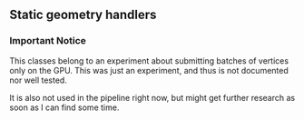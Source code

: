 

## Static geometry handlers

### Important Notice

This classes belong to an experiment about submitting batches of vertices
only on the GPU. This was just an experiment, and thus is not documented nor
well tested.

It is also not used in the pipeline right now, but might get further research
as soon as I can find some time.
